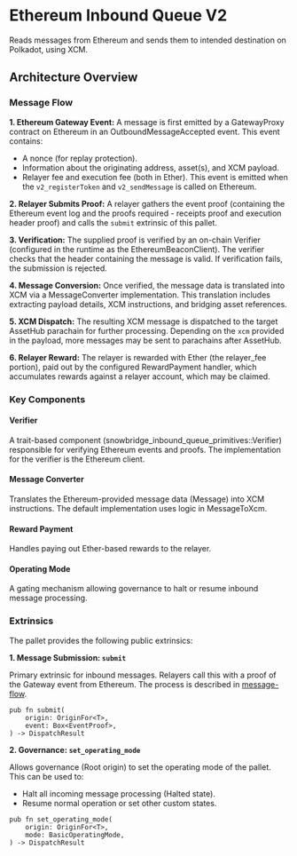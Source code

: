 # Ethereum Inbound Queue V2

Reads messages from Ethereum and sends them to intended destination on Polkadot, using XCM.

## Architecture Overview

### Message Flow
**1. Ethereum Gateway Event:** A message is first emitted by a GatewayProxy contract on Ethereum in an OutboundMessageAccepted event. This event contains:
- A nonce (for replay protection).
- Information about the originating address, asset(s), and XCM payload.
- Relayer fee and execution fee (both in Ether).
This event is emitted when the `v2_registerToken` and `v2_sendMessage` is called on Ethereum.

**2. Relayer Submits Proof:** A relayer gathers the event proof (containing the Ethereum event log and the proofs required - receipts proof and execution header proof) and calls the `submit` extrinsic of this pallet.

**3. Verification:** The supplied proof is verified by an on-chain Verifier (configured in the runtime as the EthereumBeaconClient). The verifier checks that the header containing the message is valid. If verification fails, the submission is rejected.

**4. Message Conversion:** Once verified, the message data is translated into XCM via a MessageConverter implementation. This translation includes extracting payload details, XCM instructions, and bridging asset references.

**5. XCM Dispatch:** The resulting XCM message is dispatched to the target AssetHub parachain for further processing. Depending on the `xcm` provided in the payload, more messages may be sent to parachains after AssetHub.

**6. Relayer Reward:** The relayer is rewarded with Ether (the relayer_fee portion), paid out by the configured RewardPayment handler, which accumulates rewards against a relayer account, which may be claimed.

### Key Components
#### Verifier
A trait-based component (snowbridge_inbound_queue_primitives::Verifier) responsible for verifying Ethereum events and proofs. The implementation for the verifier is the Ethereum client. 

#### Message Converter
Translates the Ethereum-provided message data (Message) into XCM instructions. The default implementation uses logic in MessageToXcm.

#### Reward Payment
Handles paying out Ether-based rewards to the relayer.

#### Operating Mode
A gating mechanism allowing governance to halt or resume inbound message processing.

### Extrinsics

The pallet provides the following public extrinsics:

**1. Message Submission: `submit`**

Primary extrinsic for inbound messages. Relayers call this with a proof of the Gateway event from Ethereum. The process is described in [message-flow](#message-flow).

```
pub fn submit(
    origin: OriginFor<T>,
    event: Box<EventProof>,
) -> DispatchResult
```

**2. Governance: `set_operating_mode`**

Allows governance (Root origin) to set the operating mode of the pallet. This can be used to:

- Halt all incoming message processing (Halted state).
- Resume normal operation or set other custom states.

```
pub fn set_operating_mode(
    origin: OriginFor<T>,
    mode: BasicOperatingMode,
) -> DispatchResult
```

